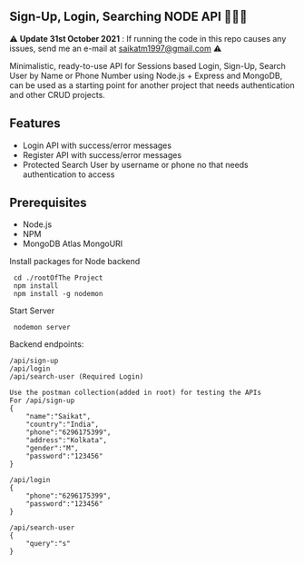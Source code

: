 ## Sign-Up, Login, Searching NODE API  🚀🚀🚀

⚠ **Update 31st October 2021** : If running the code in this repo causes any issues, send me an e-mail at saikatm1997@gmail.com ⚠

Minimalistic, ready-to-use API for Sessions based Login, Sign-Up, Search User by Name or Phone Number using Node.js + Express and MongoDB, can be used as a starting point for another project that needs authentication and other CRUD projects.

## Features

- Login API with success/error messages
- Register API with success/error messages
- Protected Search User by username or phone no that needs authentication to access

## Prerequisites

- Node.js
- NPM
- MongoDB Atlas MongoURI



Install packages for Node backend

```
 cd ./rootOfThe Project
 npm install
 npm install -g nodemon
```

Start Server

```
 nodemon server
```

Backend endpoints:

```
/api/sign-up
/api/login
/api/search-user (Required Login)
```

```
Use the postman collection(added in root) for testing the APIs
For /api/sign-up 
{
    "name":"Saikat",
    "country":"India",
    "phone":"6296175399",
    "address":"Kolkata",
    "gender":"M",
    "password":"123456"
}

/api/login
{
    "phone":"6296175399",
    "password":"123456"
}

/api/search-user
{
    "query":"s"
}
